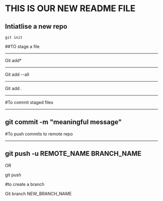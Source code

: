 # THIS IS OUR NEW README FILE
## Intiatlise a new repo
~~~
git init
~~~

##TO stage a file

---
Git add*

---

Git add --all

---

Git add .

---

#To commit staged files

---
git commit -m "meaningful message"
---

#To push commits to remote repo

---
git push -u REMOTE_NAME BRANCH_NAME
--

OR

git push

#to create a branch

Git branch NEW_BRANCH_NAME



